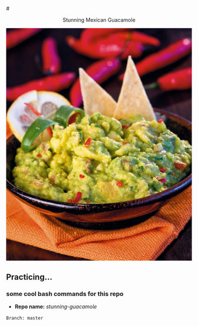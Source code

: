 #<p align="center">Stunning Mexican Guacamole</p>
<p align="center">
  <img src="screenshot.jpg" />
</p>

## Practicing...
### some cool bash commands for this repo
* **Repo name:** *stunning-guacamole*
```
Branch: master
``` 
